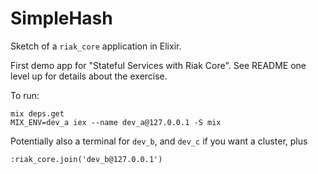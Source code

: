 # SimpleHash

Sketch of a `riak_core` application in Elixir.

First demo app for "Stateful Services with Riak Core". See README one level up
for details about the exercise.

To run:

    mix deps.get
    MIX_ENV=dev_a iex --name dev_a@127.0.0.1 -S mix

Potentially also a terminal for `dev_b`, and `dev_c` if you want a cluster, plus

    :riak_core.join('dev_b@127.0.0.1')
